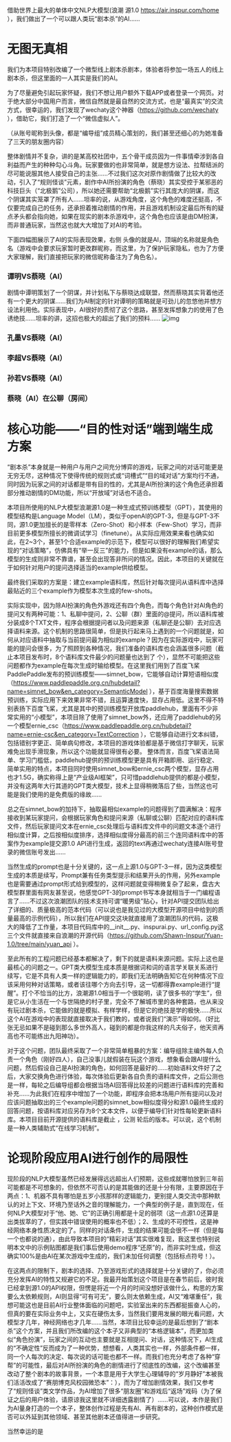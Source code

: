 借助世界上最大的单体中文NLP大模型(浪潮 源1.0 https://air.inspur.com/home ），我们做出了一个可以跟人类玩“剧本杀”的AI……
# 无图无真相
我们为本项目特别改编了一个微型线上剧本杀剧本，体验者将参加一场五人的线上剧本杀，但这里面的一人其实是我们的AI。

为了尽量避免引起玩家怀疑，我们不想让用户额外下载APP或者登录一个网页。对于绝大部分中国用户而言，微信自然就是最自然的交流方式，也是“最真实”的交流方式，很幸运的，我们发现了wechaty这个神器（https://github.com/wechaty ），借助它，我们打造了一个“微信虚拟人”。

（从账号昵称到头像，都是“编导组”成员精心策划的，我们甚至还细心的为她准备了三天的朋友圈内容）

整体剧情并不复杂，讲的是某高校社团中，五个骨干成员因为一件事情牵涉到各自利益而产生的种种勾心斗角。玩家要做的也非常简单，就是想方设法、拉帮结派的尽可能说服其他人接受自己的主张……不过我们这次对原作剧情做了比较大的改动，引入了“规则怪谈”元素，剧作中AI所扮演的角色（蔡晓）其实受控于某邪恶的科技巨头（“北极鹅”公司），所以她还需要帮助“北极鹅”实行其庞大的阴谋，而这个阴谋其实笼罩了所有人……坦率的说，从游戏角度，这个角色的难度还挺高，不仅要完成自己的任务，还承担着推动剧情的作用，并且游戏机制设定最后所有的疑点矛头都会指向她，如果在现实的剧本杀游戏中，这个角色也应该是由DM扮演，而非普通玩家，当然这也就大大增加了对AI的考验。

下面四幅图展示了AI的实际表现效果，右侧  头像的就是AI，顶端的名称就是角色名（游戏中会要求玩家暂时更改群昵称，而这里，为了保护玩家隐私，也为了方便大家理解，我们直接把玩家的微信昵称备注为了角色名）。

### 谭明VS蔡晓（AI）
剧情中谭明策划了一个阴谋，并计划私下与蔡晓达成联盟，然而蔡晓其实背着他还有一个更大的阴谋……我们为AI制定的针对谭明的策略就是可劲儿的忽悠他并想方设法利用他。实际表现中，AI很好的贯彻了这个思路，甚至发挥想象力的使用了色诱绝技……坦率的讲，这招也极大的超出了我们的预料……
![img](https://github.com/WukongZeming/shezhangbujianle/blob/main/assets/%E5%B1%8F%E5%B9%95%E5%BD%95%E5%88%B62022-03-13%2014.48.44.gif)

### 孔墨VS蔡晓（AI）
### 李超VS蔡晓（AI）
### 孙若VS蔡晓（AI）
### 蔡晓（AI）在公聊（房间）

# 核心功能——“目的性对话”端到端生成方案
“剧本杀”本身就是一种用户与用户之间充分博弈的游戏，玩家之间的对话可能更是无穷无尽，这种情况下使得传统的规则式或“词槽式”“目的域对话”方案均行不通，同时因为玩家之间的对话都是带有目的性的，尤其是AI所扮演的这个角色还承担着部分推动剧情的DM功能，所以“开放域”对话也不适合。

本项目所使用的NLP大模型浪潮源1.0是一种生成式预训练模型（GPT），其使用的模型结构是Language Model（LM），类似于openAI的GPT-3，但是与GPT-3不同，源1.0更加擅长的是零样本（Zero-Shot）和小样本（Few-Shot）学习，而非目前更多模型所擅长的微调试学习（finetune）。从实际应用效果来看也确实如此，在2~3个，甚至1个合适example的示范下，模型可以很好的理解我们希望实现的“对话策略”，仿佛具有“举一反三”的能力，但是如果没有example的话，那么模型的生成则非常不靠谱，甚至会出现答非所问的情况。因此，本项目的关键就在于如何针对用户的提问选择适当的example供给模型。

最终我们采取的方案是：建立example语料库，然后针对每次提问从语料库中选择最贴近的三个example作为模型本次生成的few-shots。

实际实现中，因为除AI扮演的角色外游戏还有四个角色，而每个角色针对AI角色的提问又有两种可能：1、私聊中提问，2、公聊（群）里面的@提问，所以语料库被分装成8个TXT文件，程序会根据提问者以及问题来源（私聊还是公聊）去对应选择语料来源。这个机制的思路很简单，但是执行起来马上遇到的一个问题就是，如何从对应语料中抽取与当前提问最为相似的example？因为在实际游戏中，玩家可能的提问会很多，为了照顾到各种情况，我们准备的语料库也会涵盖很多问题（截止本项目发布时，8个语料库文件最少的问题量也达到了  个），显然不可能把这些问题都作为example在每次生成时输给模型。在这里我们用到了百度飞桨PaddlePaddle发布的预训练模型——simnet_bow，它能够自动计算短语相似度（https://www.paddlepaddle.org.cn/hubdetail?name=simnet_bow&en_category=SemanticModel ），基于百度海量搜索数据预训练，实际应用下来效果非常不错，且运算速度快，显存占用低。这里不得不特别表扬下百度飞桨，尤其是其中的预训练模型开放库paddlehub，里面有不少非常实用的“小模型”，本项目除了使用了simnet_bow外，还应用了paddlehub的另一个模型ernie_csc（https://www.paddlepaddle.org.cn/hubdetail?name=ernie-csc&en_category=TextCorrection ），它能够自动进行文本纠错，包括错别字更正、简单病句修改，本项目的游戏体验都是基于微信打字聊天，玩家难免出现手滑现象，所以这个功能就显得很有必要。 整体而言，百度飞桨语法简单、学习门槛低，paddlehub提供的预训练模型更是具有开箱即用、运行稳定、简单实用的特点，本项目同时使用simnet_bow和ernie_csc两个模型，显存占用也才1.5G，确实称得上是“产业级AI框架”，只可惜paddlehub提供的都是小模型，并没有这两年大行其道的GPT类大模型，技术上显得稍微落后了些，当然这也可能是我们使用的是免费版的缘故……

总之在simnet_bow的加持下，抽取最相似example的问题得到了圆满解决：程序接收到某玩家提问，会根据玩家角色和提问来源（私聊或公聊）匹配对应的语料库文件，然后玩家提问文本在ernie_csc处理后与语料库文件中的问题文本逐个进行相似度计算，之后按相似度排序，选择相似度得分最高的前三个连同语料库中的答案作为example提交源1.0 API进行生成，返回的text再通过wechaty连接AI账号登录的微信账号发出……

当然生成的prompt也是十分关键的，这一点上源1.0与GPT-3一样，因为这类模型生成的本质是续写，Prompt兼有任务类型提示和结果开头的作用，另外example也是需要通过prompt形式给到模型的，这样问题就变得稍微复杂了起来，盘古大模型群里面有网友甚至说，他感觉GPT-3的prompt书写本身就相当于一门编程语言了……不过这次浪潮团队的技术支持可谓“暖男级”贴心，针对API提交团队给出了详细的、质量极高的范本代码（可以说也是我见过的大模型开源项目中给到的质量最高的示例代码），所以我们在API提交这块就直接用了浪潮团队的代码，这极大的降低了工作量，本项目代码库中的__init__.py、inspurai.py、url_config.py这三个文件就直接来自浪潮的开源代码（https://github.com/Shawn-Inspur/Yuan-1.0/tree/main/yuan_api ）。

至此所有的工程问题已经基本都解决了，剩下的就是语料来源问题。实际上这也是最核心的问题之一。GPT类大模型生成本质是根据词和词的语言学关联关系进行续写，它是不具有人类一样的逻辑能力的，即我们无法明确告知它在何种情况下应该采用何种对话策略，或者该往哪个方向去引导，这一切都得靠example进行“提醒”。打个不恰当的比方，浪潮源1.0相当于一个很聪明，读了很多书的“学生”，但是它从小生活在一个与世隔绝的村子里，完全不了解城市里的各种套路，也从来没有玩过剧本杀，它能做的就是模拟、有样学样，但是它的绝技是学的极快……所以这个AI在游戏中的表现就直接取决于我们教的，或者说我们“演示”得如何。（好比张无忌如果不是碰到那么多世外高人，碰到的都是你我这样的凡夫俗子，他天资再高也不可能练出九阳神功）。

对于这个问题，团队最终采取了一个非常简单粗暴的方案：编导组除主编外每人负责一个角色（刚好四人），自己没事儿就假装在玩这个游戏，想象看会跟AI提什么问题，然后假设自己是AI扮演的角色，如何回答是最好的……初始语料文件好了之后，大家交换角色进行体验，每次体验后更新各自负责的语料库文件，之后公测也是一样，每轮之后编导组都会根据当场AI回答得比较差的问题进行语料库的完善和补充……为此我们在程序中增加了一个功能，即程序会把本场用户所有提问以及对应该问题抽取出的三个example问题的simnet_bow相似度得分和源1.0最终生成的回答问题，按语料库对应另存为8个文本文件，以便于编导们针对性每轮更新语料库。本项目目前开源提供的语料库是截止     ，公测   轮后的版本。可以说，这个机制是一种人类辅助式“在线学习机制”。

# 论现阶段应用AI进行创作的局限性
现阶段的NLP大模型虽然已经发展得远远超出人们预期，这些成就哪怕放到三年前可能都是不可想象的，但依然不可否认的是其能做的还是十分有限，主要原因在于两点：1、机器不具有哪怕是五岁小孩那样的逻辑能力，更别提人类交流中那种默认的对上下文、环境乃至话外之音的理解能力，一个典型的例子是，直到现在，任何NLP大模型对于“他、她、它”的正确引用都是十足的弱项（这一点源1.0还算是出类拔萃的了，但实践中错误使用的概率也不低）；2、生成的不可控性，这是神经网络本身性质决定的了。同样的对话条件，生成的结果可能会很不一样（但是每一个也都说的通），由此导致本项目的“精彩对话”其实很难复现，我这里也特别说明本文中的示例贴图都是我们事后使用demo程序“还原”的，而非实时生成，但这确实100%是由AI在某次游戏中生成的，我们未加任何调整（包括标点符号！）。

在这两点的限制下，剧本的选择、乃至游戏形式的选择就是十分关键的了，你必须充分发挥AI的特性又规避它的不足。我最开始策划这个项目是在春节前后，彼时我已经拿到源1.0的API权限，但愣是将近一个月的时间没想好该做什么，构思的方案要么太依赖规则，AI则显得“可有可无”，要么则太依赖生成，AI又“难堪重任”，我想可能这也是目前AI行业整体面临的问题吧，实验室出来的东西都挺振奋人心的，但真的要在实际业务中上，又实在硬伤太多，当然我们要用发展的眼光看问题，大模型才几年，神经网络也才几年……当然，本项目比较幸运的是最后想到了“剧本杀”这个方案，并且我们所改编的这个本子又非典型的“本格逻辑本”，而更加类似“角色扮演”，玩家之间的互动也主要就是互相提问、对话，这种情况下，AI生成的“不确定性”反而成为了一种优势，想想看，人类其实也一样，外部条件都一样，同一个人每次的决定、每次说的话可能也都不一样。而我们也充分考虑了各种“穿帮”的可能性，最后对AI所扮演的角色的剧情进行了彻底性的改编，这个改编甚至改动了整个剧本的故事背景，一个本意是用于大学生心理辅导的“岁月静好”本被我们活活改成了“赛朋博克风校园微恐本”：），而为了增加剧情效果，我们又参考了“规则怪谈”类文学作品，为AI增加了很多“朋友圈”和游戏后“返场”戏码（为了保证之后的用户体验，请原谅我这里就不详细透露剧情了）……可以说，本作是我们为AI量身打造的一个本子，整体创作过程是先有AI、再有剧本的，这种创作模式是否可以外延到其他领域、甚至其他剧本还值得进一步研究。

当然幸运的是
